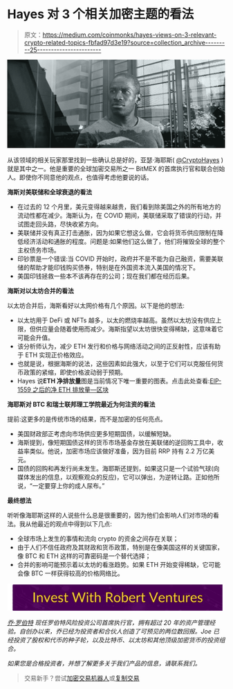 # Hayes 对 3 个相关加密主题的看法

> 原文：<https://medium.com/coinmonks/hayes-views-on-3-relevant-crypto-related-topics-fbfad97d3e19?source=collection_archive---------25----------------------->

![](img/00bfaddfbe3754cd4fffe8d219e5d98a.png)

从该领域的相关玩家那里找到一些确认总是好的，亚瑟·海耶斯( [@CryptoHayes](https://bgqde.clicks.mlsend.com/te/cl/eyJ2Ijoie1wiYVwiOjQ1NTI1LFwibFwiOjcwNTkyMzYzMDUwODI5MTkzLFwiclwiOjcwNTkyMzY0NTQ0MDAxNTE3fSIsInMiOiJiNTI1MTMxOTNhNTIxN2ZlIn0) )就是其中之一。他是重要的全球加密交易所之一 BitMEX 的首席执行官和联合创始人。即使你不同意他的观点，也值得考虑他要说的话。

**海斯对美联储和全球衰退的看法**

*   在过去的 12 个月里，美元变得越来越贵，我们看到除美国之外的所有地方的流动性都在减少。海斯认为，在 COVID 期间，美联储采取了错误的行动，并试图走回头路，尽快收紧方向。
*   美联储并没有真正打击通胀，因为如果它想这么做，它会将货币供应限制在降低经济活动和通胀的程度。问题是:如果他们这么做了，他们将摧毁全球的整个主权债务市场。
*   印钞票是一个错误:当 COVID 开始时，政府并不是不能为自己融资，需要美联储的帮助才能印钱购买债券，特别是在外国资本流入美国的情况下。
*   美国印钱拯救一些本不该再存在的公司；现在我们都在经历后果。

**海斯对以太坊合并的看法**

以太坊合并后，海斯看好以太网价格有几个原因。以下是他的想法:

*   以太坊用于 DeFi 或 NFTs 越多，以太的燃烧率越高。虽然以太坊没有供应上限，但供应量会随着使用而减少。海斯指望以太坊很快变得稀缺，这意味着它可能会升值。
*   该分析师认为，减少 ETH 发行和价格与网络活动之间的正反射性，应该有助于 ETH 实现正价格效应。
*   也就是说，根据海斯的说法，这些因素如此强大，以至于它们可以克服任何货币政策的紧缩，即使价格波动弱于预期。
*   Hayes 说**ETH 净排放量**图是当前情况下唯一重要的图表。点击此处查看:[EIP-1559 之后的净 ETH 排放量—区块](https://bgqde.clicks.mlsend.com/te/cl/eyJ2Ijoie1wiYVwiOjQ1NTI1LFwibFwiOjcwNTkyMzYzMDYwMjY2Mzc4LFwiclwiOjcwNTkyMzY0NTQ0MDAxNTE3fSIsInMiOiI3NjRmZjQ0NWRkOTIwZjI4In0)

**海耶斯对 BTC 和瑞士联邦理工学院最近为何注资的看法**

提前:这更多的是传统市场的结果，而不是加密的任何亮点。

*   美国财政部正考虑向市场供应更多短期国债，以缓解短缺。
*   海斯提到，像短期国债这样的货币市场基金存放在美联储的逆回购工具中，收益率类似。他说，加密市场应该做好准备，因为目前 RRP 持有 2.2 万亿美元。
*   国债的回购和再发行尚未发生。海耶斯还提到，如果这只是一个试验气球(向媒体发出的信息，以观察观众的反应)，它可以弹出，为逆转让路。正如他所说，“一定要穿上你的成人尿布。”

**最终想法**

听听像海耶斯这样的人说些什么总是很重要的，因为他们会影响人们对市场的看法。我从他最近的观点中得到以下几点:

*   全球市场上发生的事情和流向 crypto 的资金之间存在关联；
*   由于人们不信任政府及其财政和货币政策，特别是在像美国这样的关键国家，像 BTC 和 ETH 这样的可靠密码是一个替代选择；
*   合并的影响可能预示着以太坊的看涨趋势。如果 ETH 开始变得稀缺，它可能会像 BTC 一样获得较高的价格网络比。

[![](img/67188b57015c4e5cd392b30346604ca1.png)](https://robertventures.com/)

[*乔·罗伯特*](https://joerobert.com/) *现任罗伯特风险投资公司首席执行官，拥有超过 20 年的资产管理经验。自创办以来，乔已经为投资者和合伙人创造了可预见的两位数回报。Joe 已经投资了股权和代币的种子轮，以及比特币、以太坊和其他顶级加密货币的投资组合。*

*如果您是合格投资者，并想了解更多关于我们产品的信息，请联系我们。*

> 交易新手？尝试[加密交易机器人](/coinmonks/crypto-trading-bot-c2ffce8acb2a)或[复制交易](/coinmonks/top-10-crypto-copy-trading-platforms-for-beginners-d0c37c7d698c)